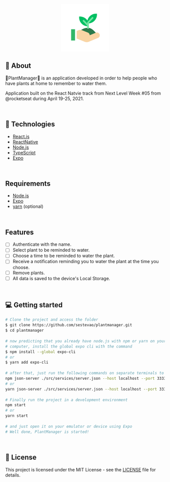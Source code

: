 <div align="center">
  <img src="https://github.com/sestevao/plantmanager/blob/main/.github/icon.png?raw=true" alt="icon" width="150" />
</div>

## 👀 About 

🌱PlantManager🌱 is an application developed in order to help people who have plants at home to remember to water them.

Application built on the React Natvie track from Next Level Week #05 from @rocketseat during April 19-25, 2021.

<br>

## 🚀 Technologies

- [React.js](https://reactjs.org/)
- [ReactNative](https://reactnative.dev/)
- [Node.js](https://nodejs.org/en/)
- [TypeScript](https://www.typescriptlang.org/)
- [Expo](https://expo.io/)

<br>

## Requirements

- [Node.js](https://nodejs.org/en/)
- [Expo](https://expo.io/)
- [yarn](https://yarnpkg.com/) (optional)

<br>

## Features

- [ ] Authenticate with the name.
- [ ] Select plant to be reminded to water.
- [ ] Choose a time to be reminded to water the plant.
- [ ] Receive a notification reminding you to water the plant at the time you choose.
- [ ] Remove plants.
- [ ] All data is saved to the device's Local Storage.

<br>

## 💻 Getting started

```bash
# Clone the project and access the folder
$ git clone https://github.com/sestevao/plantmanager.git
$ cd plantmanager

# now predicting that you already have node.js with npm or yarn on your
# computer, install the global expo cli with the command
$ npm install --global expo-cli
# or
$ yarn add expo-cli

# after that, just run the following commands on separate terminals to run the fake server
npm json-server ./src/services/server.json --host localhost --port 3333 --delay 700
# or
yarn json-server ./src/services/server.json --host localhost --port 3333 --delay 700

# Finally run the project in a development environment
npm start
# or
yarn start

# and just open it on your emulator or device using Expo
# Well done, PlantManager is started!
```

<br>

## 📝 License

This project is licensed under the MIT License - see the [LICENSE](LICENSE) file for details.